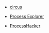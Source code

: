 - [circus](https://github.com/circus-tent/circus)

- [Process Explorer](https://docs.microsoft.com/en-us/sysinternals/downloads/process-explorer)

- [ProcessHacker](https://github.com/processhacker/processhacker)
